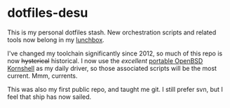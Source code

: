 # dotfiles-desu

This is my personal dotfiles stash. New orchestration scripts and related tools
now belong in my [lunchbox].

I've changed my toolchain significantly since 2012, so much of this repo is now
<del>hysterical</del> historical. I now use the *excellent* [portable OpenBSD
Kornshell] as my daily driver, so those associated scripts will be the most
current. Mmm, currents.

This was also my first public repo, and taught me git. I still prefer svn, but
I feel that ship has now sailed.

[lunchbox]: https://github.com/rubenerd/rubens-lunchbox
[portable OpenBSD Kornshell]: https://github.com/ibara/oksh

